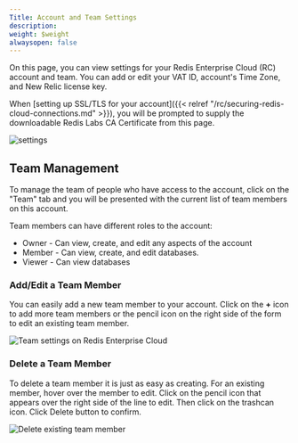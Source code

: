 ```yaml
---
Title: Account and Team Settings
description: 
weight: $weight
alwaysopen: false
---
```

On this page, you can view settings for your Redis Enterprise Cloud (RC)
account and team. You can add or edit your VAT ID, account's Time Zone,
and New Relic license key.

When [setting up SSL/TLS for your
account]({{< relref "/rc/securing-redis-cloud-connections.md" >}}),
you will be prompted to supply the downloadable Redis Labs CA
Certificate from this page.

![settings](/images/rc/settings.png?width=1000&height=782)

## Team Management

To manage the team of people who have access to the account, click on
the "Team" tab and you will be presented with the current list of team
members on this account.

Team members can have different roles to the account:

- Owner - Can view, create, and edit any aspects of the account
- Member - Can view, create, and edit databases.
- Viewer - Can view databases

### Add/Edit a Team Member

You can easily add a new team member to your account. Click on the
**+** icon to add more team members or the pencil icon on the right
side of the form to edit an existing team member.

![Team settings on Redis Enterprise
Cloud](/images/rc/settings_team.png?width=1000&height=454)

### Delete a Team Member

To delete a team member it is just as easy as creating. For an existing
member, hover over the member to edit. Click on the pencil icon that
appears over the right side of the line to edit. Then click on the
trashcan icon. Click Delete button to confirm.

![Delete existing team
member](/images/rc/team-settings2.jpg?width=800&height=302)
